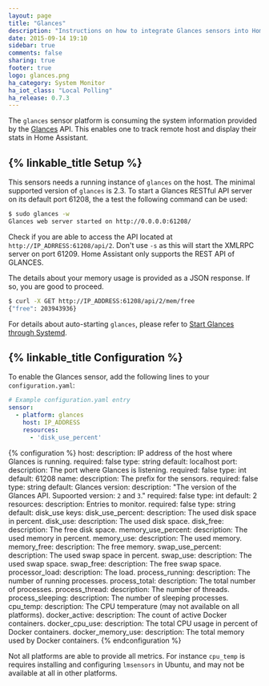 ```yaml
---
layout: page
title: "Glances"
description: "Instructions on how to integrate Glances sensors into Home Assistant."
date: 2015-09-14 19:10
sidebar: true
comments: false
sharing: true
footer: true
logo: glances.png
ha_category: System Monitor
ha_iot_class: "Local Polling"
ha_release: 0.7.3
---
```



The `glances` sensor platform is consuming the system information provided by the [Glances](https://github.com/nicolargo/glances) API. This enables one to track remote host and display their stats in Home Assistant.

## {% linkable_title Setup %}

This sensors needs a running instance of `glances` on the host. The minimal supported version of `glances` is 2.3.
To start a Glances RESTful API server on its default port 61208, the a test the following command can be used:

```bash
$ sudo glances -w
Glances web server started on http://0.0.0.0:61208/
```

Check if you are able to access the API located at `http://IP_ADRRESS:61208/api/2`. Don't use `-s` as this will start the XMLRPC server on port 61209. Home Assistant only supports the REST API of GLANCES.

The details about your memory usage is provided as a JSON response. If so, you are good to proceed.

```bash
$ curl -X GET http://IP_ADDRESS:61208/api/2/mem/free
{"free": 203943936}
```

For details about auto-starting `glances`, please refer to [Start Glances through Systemd](https://github.com/nicolargo/glances/wiki/Start-Glances-through-Systemd).

## {% linkable_title Configuration %}

To enable the Glances sensor, add the following lines to your `configuration.yaml`:

```yaml
# Example configuration.yaml entry
sensor:
  - platform: glances
    host: IP_ADDRESS
    resources:
      - 'disk_use_percent'
```

{% configuration %}
host:
  description: IP address of the host where Glances is running.
  required: false
  type: string
  default: localhost
port:
  description: The port where Glances is listening.
  required: false
  type: int
  default: 61208
name:
  description: The prefix for the sensors.
  required: false
  type: string
  default: Glances
version:
  description: "The version of the Glances API. Supoorted version: `2` and `3`."
  required: false
  type: int
  default: 2
resources:
  description: Entries to monitor.
  required: false
  type: string
  default: disk_use
  keys:
    disk_use_percent:
      description: The used disk space in percent.
    disk_use:
      description: The used disk space.
    disk_free:
      description: The free disk space.
    memory_use_percent:
      description: The used memory in percent.
    memory_use:
      description: The used memory.
    memory_free:
      description: The free memory.
    swap_use_percent:
      description: The used swap space in percent.
    swap_use:
      description: The used swap space.
    swap_free:
      description: The free swap space.
    processor_load:
      description: The load.
    process_running:
      description: The number of running processes.
    process_total:
      description: The total number of processes.
    process_thread:
      description: The number of threads.
    process_sleeping:
      description: The number of sleeping processes.
    cpu_temp:
      description: The CPU temperature (may not available on all platforms).
    docker_active:
      description: The count of active Docker containers.
    docker_cpu_use:
      description: The total CPU usage in percent of Docker containers.
    docker_memory_use:
      description: The total memory used by Docker containers.
{% endconfiguration %}

Not all platforms are able to provide all metrics. For instance `cpu_temp` is requires installing and configuring `lmsensors` in Ubuntu, and may not be available at all in other platforms.
